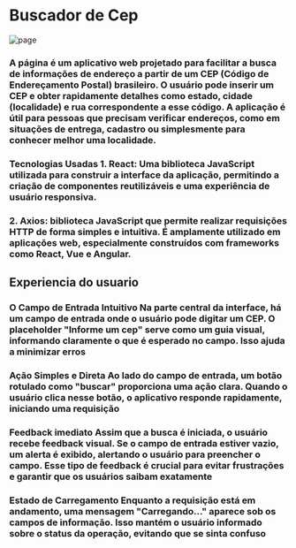 # Buscador de Cep

![page](https://github.com/user-attachments/assets/46bfe238-9dfd-40a9-b660-19b55bbe90b0)

### A página é um aplicativo web projetado para facilitar a busca de informações de endereço a partir de um CEP (Código de Endereçamento Postal) brasileiro. O usuário pode inserir um CEP e obter rapidamente detalhes como estado, cidade (localidade) e rua correspondente a esse código. A aplicação é útil para pessoas que precisam verificar endereços, como em situações de entrega, cadastro ou simplesmente para conhecer melhor uma localidade. 

### Tecnologias Usadas 1. React: Uma biblioteca JavaScript utilizada para construir a interface da aplicação, permitindo a criação de componentes reutilizáveis ​​e uma experiência de usuário responsiva. 
### 2. Axios: biblioteca JavaScript que permite realizar requisições HTTP de forma simples e intuitiva. É amplamente utilizado em aplicações web, especialmente construídos com frameworks como React, Vue e Angular.

## Experiencia do usuario

### O Campo de Entrada Intuitivo Na parte central da interface, há um campo de entrada onde o usuário pode digitar um CEP. O placeholder "Informe um cep" serve como um guia visual, informando claramente o que é esperado no campo. Isso ajuda a minimizar erros

### Ação Simples e Direta Ao lado do campo de entrada, um botão rotulado como "buscar" proporciona uma ação clara. Quando o usuário clica nesse botão, o aplicativo responde rapidamente, iniciando uma requisição

### Feedback imediato Assim que a busca é iniciada, o usuário recebe feedback visual. Se o campo de entrada estiver vazio, um alerta é exibido, alertando o usuário para preencher o campo. Esse tipo de feedback é crucial para evitar frustrações e garantir que os usuários saibam exatamente

### Estado de Carregamento Enquanto a requisição está em andamento, uma mensagem "Carregando..." aparece sob os campos de informação. Isso mantém o usuário informado sobre o status da operação, evitando que se sinta confuso

